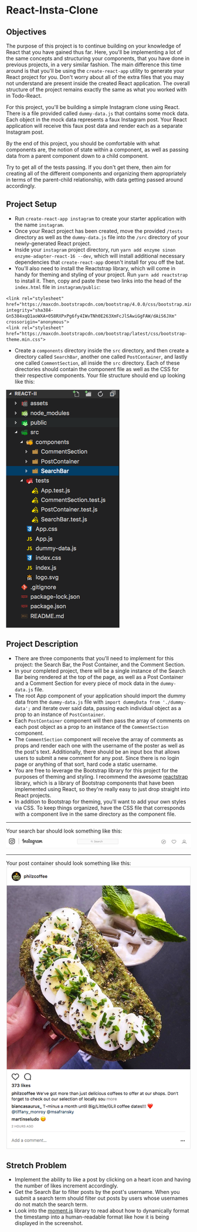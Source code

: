 # React-Insta-Clone

## Objectives

The purpose of this project is to continue building on your knowledge of React that you have gained thus far. Here, you'll be implementing a lot of the same concepts and structuring your components, that you have done in previous projects, in a very similar fashion. The main difference this time around is that you'll be using the `create-react-app` utility to generate your React project for you. Don't worry about all of the extra files that you may not understand are present inside the created React application. The overall structure of the project remains exactly the same as what you worked with in Todo-React.

For this project, you'll be building a simple Instagram clone using React. There is a file provided called `dummy-data.js` that contains some mock data. Each object in the mock data represents a faux Instagram post. Your React application will receive this faux post data and render each as a separate Instagram post.

By the end of this project, you should be comfortable with what components are, the notion of state within a component, as well as passing data from a parent component down to a child component.

Try to get all of the tests passing. If you don't get there, then aim for creating all of the different components and organizing them appropriately in terms of the parent-child relationship, with data getting passed around accordingly.

## Project Setup

* Run `create-react-app instagram` to create your starter application with the name `instagram`.
* Once your React project has been created, move the provided `/tests` directory as well as the `dummy-data.js` file into the `/src` directory of your newly-generated React project.
* Inside your `instagram` project directory, run `yarn add enzyme sinon enzyme-adapter-react-16 --dev`, which will install additional necessary dependencies that `create-react-app` doesn't install for you off the bat.
* You'll also need to install the Reactstrap library, which will come in handy for theming and styling of your project. Run `yarn add reactstrap` to install it. Then, copy and paste these two links into the head of the `index.html` file in `instagram/public`:

```
<link rel="stylesheet" href="https://maxcdn.bootstrapcdn.com/bootstrap/4.0.0/css/bootstrap.min.css" integrity="sha384-Gn5384xqQ1aoWXA+058RXPxPg6fy4IWvTNh0E263XmFcJlSAwiGgFAW/dAiS6JXm" crossorigin="anonymous">
<link rel="stylesheet" href="https://maxcdn.bootstrapcdn.com/bootstrap/latest/css/bootstrap-theme.min.css">
```

* Create a `components` directory inside the `src` directory, and then create a directory called `SearchBar`, another one called `PostContainer`, and lastly one called `CommentSection`, all inside the `src` directory. Each of these directories should contain the component file as well as the CSS for their respective components. Your file structure should end up looking like this:

![alt tag](/assets/folder_structure.png)

## Project Description

* There are three components that you'll need to implement for this project: the Search Bar, the Post Container, and the Comment Section.
* In your completed project, there will be a single instance of the Search Bar being rendered at the top of the page, as well as a Post Container and a Comment Section for every piece of mock data in the `dummy-data.js` file.
* The root App component of your application should import the dummy data from the `dummy-data.js` file with `import dummyData from './dummy-data';` and iterate over said data, passing each individual object as a prop to an instance of `PostContainer`.
* Each `PostContainer` component will then pass the array of comments on each post object as a prop to an instance of the `CommentSection` component.
* The `CommentSection` component will receive the array of comments as props and render each one with the username of the poster as well as the post's text. Additionally, there should be an input box that allows users to submit a new comment for any post. Since there is no login page or anything of that sort, hard code a static username.
* You are free to leverage the Bootstrap library for this project for the purposes of theming and styling. I recommend the awesome [reactstrap](https://reactstrap.github.io/) library, which is a library of Bootstrap components that have been implemented using React, so they're really easy to just drop straight into React projects.
* In addition to Bootstrap for theming, you'll want to add your own styles via CSS. To keep things organized, have the CSS file that corresponds with a component live in the same directory as the component file.

---

Your search bar should look something like this:
![alt tag](/assets/ig_search_bar.png)

---

Your post container should look something like this:
![alt tag](/assets/ig_post.png)

## Stretch Problem

* Implement the ability to like a post by clicking on a heart icon and having the number of likes increment accordingly.
* Get the Search Bar to filter posts by the post's username. When you submit a search term should filter out posts by users whose usernames do not match the search term.
* Look into the [moment.js](https://momentjs.com/) library to read about how to dynamically format the timestamp into a human-readable format like how it is being displayed in the screenshot.
